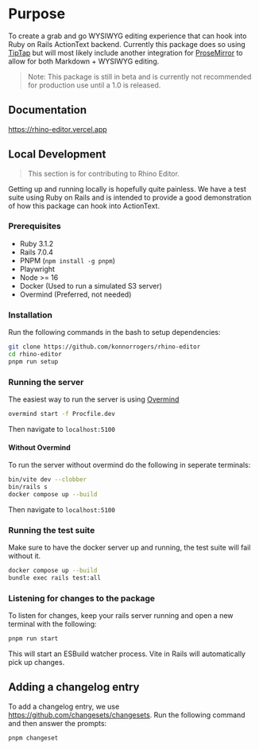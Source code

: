 # Purpose

To create a grab and go WYSIWYG editing experience that can
hook into Ruby on Rails ActionText backend. Currently this
package does so using [TipTap](https://tiptap.dev/) but
will most likely include another integration for [ProseMirror](https://prosemirror.net/)
to allow for both Markdown + WYSIWYG editing.

> Note: This package is still in beta and is currently not
recommended for production use until a 1.0 is released.

## Documentation

<https://rhino-editor.vercel.app>

## Local Development

> This section is for contributing to Rhino Editor.

Getting up and running locally is hopefully quite painless.
We have a test suite using Ruby on Rails and is intended to
provide a good demonstration of how this package can hook
into ActionText.

### Prerequisites

- Ruby 3.1.2
- Rails 7.0.4
- PNPM (`npm install -g pnpm`)
- Playwright
- Node >= 16
- Docker (Used to run a simulated S3 server)
- Overmind (Preferred, not needed)

### Installation

Run the following commands in the bash to setup
dependencies:

```bash
git clone https://github.com/konnorrogers/rhino-editor
cd rhino-editor
pnpm run setup
```

### Running the server

The easiest way to run the server is using [Overmind](https://github.com/DarthSim/overmind)

```bash
overmind start -f Procfile.dev
```

Then navigate to `localhost:5100`


#### Without Overmind

To run the server without overmind do the following in
seperate terminals:

```bash
bin/vite dev --clobber
bin/rails s
docker compose up --build
```

Then navigate to `localhost:5100`

### Running the test suite

Make sure to have the docker server up and running, the
test suite will fail without it.

```bash
docker compose up --build
bundle exec rails test:all
```

### Listening for changes to the package

To listen for changes, keep your rails server running and
open a new terminal with the following:

```bash
pnpm run start
```

This will start an ESBuild watcher process. Vite in Rails
will automatically pick up changes.

## Adding a changelog entry

To add a changelog entry, we use <https://github.com/changesets/changesets>.
Run the following command and then answer the prompts:

```bash
pnpm changeset
```
